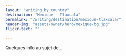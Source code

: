 ```yaml
---
layout: "writing_by_country"
destination: "Mexique - Tlaxcala"
permalink: "/writing/destination/mexique-tlaxcala/"
header-img: "assets/owner/hero/mexique-bg.jpg"
flickr-text: ""

---
```


Quelques info au sujet de...